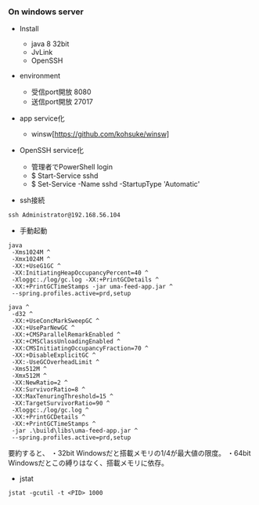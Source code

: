 ### On windows server
 - Install
   - java 8 32bit
   - JvLink
   - OpenSSH
 
 - environment
   - 受信port開放 8080
   - 送信port開放 27017
  
 - app service化
   - winsw[https://github.com/kohsuke/winsw]
   
 - OpenSSH service化
   - 管理者でPowerShell login
   - $ Start-Service sshd
   - $ Set-Service -Name sshd -StartupType 'Automatic'
 


 - ssh接続
```
ssh Administrator@192.168.56.104
```

 - 手動起動
```
java 
 -Xms1024M ^
 -Xmx1024M ^
 -XX:+UseG1GC ^
 -XX:InitiatingHeapOccupancyPercent=40 ^
 -Xloggc:./log/gc.log -XX:+PrintGCDetails ^
 -XX:+PrintGCTimeStamps -jar uma-feed-app.jar ^
 --spring.profiles.active=prd,setup
```

```
java ^
 -d32 ^
 -XX:+UseConcMarkSweepGC ^
 -XX:+UseParNewGC ^
 -XX:+CMSParallelRemarkEnabled ^
 -XX:+CMSClassUnloadingEnabled ^
 -XX:CMSInitiatingOccupancyFraction=70 ^
 -XX:+DisableExplicitGC ^
 -XX:-UseGCOverheadLimit ^
 -Xms512M ^
 -Xmx512M ^
 -XX:NewRatio=2 ^
 -XX:SurvivorRatio=8 ^
 -XX:MaxTenuringThreshold=15 ^
 -XX:TargetSurvivorRatio=90 ^
 -Xloggc:./log/gc.log ^
 -XX:+PrintGCDetails ^
 -XX:+PrintGCTimeStamps ^
 -jar .\build\libs\uma-feed-app.jar ^
 --spring.profiles.active=prd,setup 
```


要約すると、
・32bit Windowsだと搭載メモリの1/4が最大値の限度。
・64bit Windowsだとこの縛りはなく、搭載メモリに依存。

 
 - jstat
 ```
jstat -gcutil -t <PID> 1000
```

